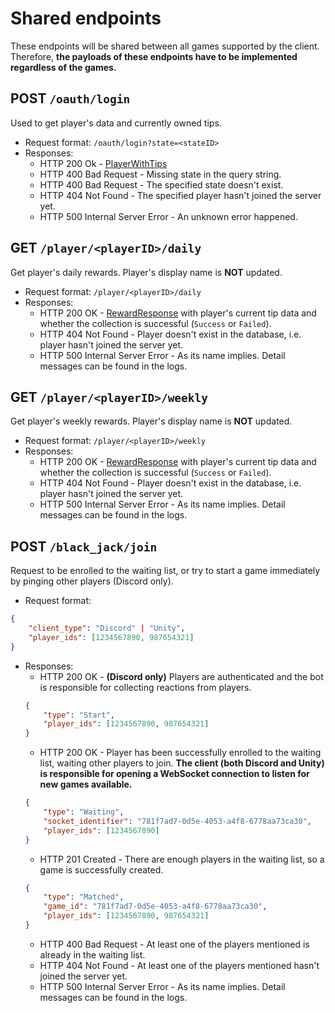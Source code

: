 # Shared endpoints
These endpoints will be shared between all games supported by the client. Therefore, **the payloads of these endpoints have to be implemented regardless of the games.**

## **POST `/oauth/login`**
Used to get player's data and currently owned tips.
* Request format: `/oauth/login?state=<stateID>`
* Responses:
    * HTTP 200 Ok - [PlayerWithTips](https://github.com/AllBurst/burstSpecs/tree/main/English/shared#playerwithtips)
    * HTTP 400 Bad Request - Missing state in the query string.
    * HTTP 400 Bad Request - The specified state doesn't exist.
    * HTTP 404 Not Found - The specified player hasn't joined the server yet.
    * HTTP 500 Internal Server Error - An unknown error happened.

## **GET `/player/<playerID>/daily`**
Get player's daily rewards. Player's display name is **NOT** updated.
* Request format: `/player/<playerID>/daily`
* Responses:
    * HTTP 200 OK - [RewardResponse](https://github.com/AllBurst/burstSpecs/tree/main/English/shared#rewardresponse) with player's current tip data and whether the collection is successful (`Success` or `Failed`).
    * HTTP 404 Not Found - Player doesn't exist in the database, i.e. player hasn't joined the server yet.
    * HTTP 500 Internal Server Error - As its name implies. Detail messages can be found in the logs.

## **GET `/player/<playerID>/weekly`**
Get player's weekly rewards. Player's display name is **NOT** updated.
* Request format: `/player/<playerID>/weekly`
* Responses:
    * HTTP 200 OK - [RewardResponse](https://github.com/AllBurst/burstSpecs/tree/main/English/shared#rewardresponse) with player's current tip data and whether the collection is successful (`Success` or `Failed`).
    * HTTP 404 Not Found - Player doesn't exist in the database, i.e. player hasn't joined the server yet.
    * HTTP 500 Internal Server Error - As its name implies. Detail messages can be found in the logs.

## **POST `/black_jack/join`**
Request to be enrolled to the waiting list, or try to start a game immediately by pinging other players (Discord only).
* Request format:
```json
{
    "client_type": "Discord" | "Unity",
    "player_ids": [1234567890, 987654321]
}
```
* Responses:
    * HTTP 200 OK - **(Discord only)** Players are authenticated and the bot is responsible for collecting reactions from players.
    ```json
    {
        "type": "Start",
        "player_ids": [1234567890, 987654321]
    }
    ```
    * HTTP 200 OK - Player has been successfully enrolled to the waiting list, waiting other players to join. **The client (both Discord and Unity) is responsible for opening a WebSocket connection to listen for new games available.**
    ```json
    {
        "type": "Waiting",
        "socket_identifier": "781f7ad7-0d5e-4053-a4f8-6778aa73ca30",
        "player_ids": [1234567890]
    }
    ```
    * HTTP 201 Created - There are enough players in the waiting list, so a game is successfully created.
    ```json
    {
        "type": "Matched",
        "game_id": "781f7ad7-0d5e-4053-a4f8-6778aa73ca30",
        "player_ids": [1234567890, 987654321]
    }
    ```
    * HTTP 400 Bad Request - At least one of the players mentioned is already in the waiting list.
    * HTTP 404 Not Found - At least one of the players mentioned hasn't joined the server yet.
    * HTTP 500 Internal Server Error - As its name implies. Detail messages can be found in the logs.